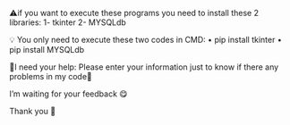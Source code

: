 ⚠if you want to execute these programs you need to install these 2 libraries:
1-	tkinter
2-	MYSQLdb


💡 You only need to execute these two codes in CMD: 
•	pip install tkinter
•	pip install MYSQLdb

🙏I need your help:
Please enter your information just to know if there any problems in my code🙏

I’m waiting for your feedback 😋

Thank you 💖


